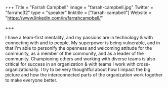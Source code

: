 +++
Title = "Farrah Campbell"
image = "farrah-campbell.jpg"
Twitter = "farrahc32"
type = "speaker"
linktitle = ["farrah-campbell"]
Website = "https://www.linkedin.com/in/farrahcampbell/"

+++

I have a team-first mentality, and my passions are in technology & with connecting with and to people. My superpower is being vulnerable, and in that I'm able to personify the openness and welcoming attitude for the community, as a member of the community, and as a leader of the community. Championing others and working with diverse teams is also critical for success in an organization & with teams I work with cross-organizationally. I try to be very thoughtful about how I impact the big picture and how the interconnected parts of the organization work together to make everyone better. 